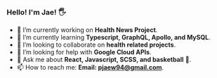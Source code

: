 ### Hello! I'm Jae! 🖐️

- 🔭 I’m currently working on  <strong>Health News Project</strong>.
- 🌱 I’m currently learning <strong>Typescript, GraphQL, Apollo, and MySQL</strong>.
- 👯 I’m looking to collaborate on <strong>health related projects</strong>.
- 🤔 I’m looking for help with <strong>Google Cloud APIs</strong>.
- 💬 Ask me about <strong>React, Javascript, SCSS, and basketball</strong> 🏀.
- 📫 How to reach me: <strong>Email: pjaew94@gmail.com</strong>.

